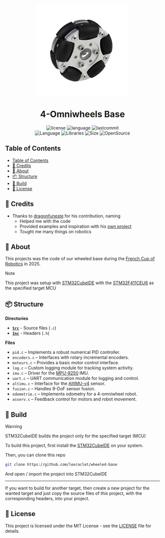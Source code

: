 <div align="center"><img style="width: 300px" src="./assets/omniwheel.png" /></div>
<h1 align="center">4-Omniwheels Base</h1>

<div align="center">

![license](https://img.shields.io/github/license/leoraclet/wheeled-base)
![language](https://img.shields.io/github/languages/top/leoraclet/wheeled-base)
![lastcommit](https://img.shields.io/github/last-commit/leoraclet/wheeled-base) <br>
![Language](https://img.shields.io/badge/Language-C-1d50de)
![Libraries](https://img.shields.io/badge/Framework-STM32-fa8925)
![Size](https://img.shields.io/badge/Size-10Mo-f12222)
![OpenSource](https://badges.frapsoft.com/os/v2/open-source.svg?v=103)

</div>

## Table of Contents
- [Table of Contents](#table-of-contents)
- [🙏 Credits](#-credits)
- [📖 About](#-about)
- [📦 Structure](#-structure)
- [🔧 Build](#-build)
- [📜 License](#-license)

## 🙏 Credits

- Thanks to [dragonfuneste](https://github.com/dragonfuneste) for his contribution, naming
  - Helped me with the code
  - Provided examples and inspiration with his [own
    project](https://github.com/dragonfuneste/Projet_Asmodeus)
  - Tought me many things on robotics


## 📖 About

This projects was the code of our wheeled base during the [French Cup of
Robotics](https://www.coupederobotique.fr) in 2025.

> [!NOTE]
>
> This project was setup with
> [STM32CubeIDE](https://www.st.com/en/development-tools/stm32cubeide.html) with the
> [STM32F411CEU6](https://www.st.com/en/microcontrollers-microprocessors/stm32f411ce.html) as the
> specified target MCU

## 📦 Structure

**Directories**

  - [**`Src`**](./Core/Src/) - Source files (`.c`)
  - [**`Inc`**](./Core/Inc/) - Headers (`.h`)

**Files**

- `pid.c` – Implements a robust numerical PID controller.
- `encoders.c` – Interfaces with rotary incremental encoders.
- `moteurs.c` – Provides a basic motor control interface.
- `log.c` – Custom logging module for tracking system activity.
- `imu.c` – Driver for the
  [MPU-9250](https://invensense.tdk.com/products/motion-tracking/9-axis/mpu-9250/) IMU.
- `uart.c` – UART communication module for logging and control.
- `altimu.c` – Interface for the [AltIMU-v4](https://www.pololu.com/product/2470) sensor.
- `fusion.c` – Handles 9-DoF sensor fusion.
- `odometrie.c` – Implements odometry for a 4-omniwheel robot.
- `asserv.c` – Feedback control for motors and robot movement.

## 🔧 Build

> [!WARNING]
>
> STM32CubeIDE builds the project only for the specified target (MCU)

To build this project, first install the
[STM32CubeIDE](https://www.st.com/en/development-tools/stm32cubeide.html) on your system.

Then, you can clone this repo

```bash
git clone https://github.com/leoraclet/wheeled-base
```

And open / import the project into STM32CubeIDE

---

If you want to build for another target, then create a new project for the wanted target and just
copy the source files of this project, with the corresponding headers, into your project.

## 📜 License

This project is licensed under the MIT License - see the [LICENSE](LICENSE) file for details.